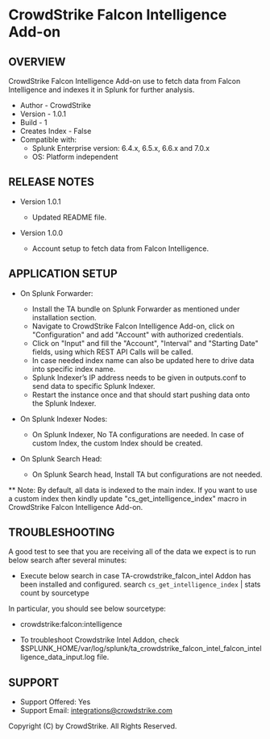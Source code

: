CrowdStrike Falcon Intelligence Add-on
======================================================================

OVERVIEW
------------------------------
CrowdStrike Falcon Intelligence Add-on use to fetch data from Falcon Intelligence and indexes it in Splunk for further analysis.

* Author - CrowdStrike
* Version - 1.0.1
* Build - 1
* Creates Index - False
* Compatible with:
    - Splunk Enterprise version: 6.4.x, 6.5.x, 6.6.x and 7.0.x
    - OS: Platform independent


RELEASE NOTES
------------------------------
* Version 1.0.1
  - Updated README file.
  
* Version 1.0.0
  - Account setup to fetch data from Falcon Intelligence.


APPLICATION SETUP
------------------------------
* On Splunk Forwarder:
    * Install the TA bundle on Splunk Forwarder as mentioned under installation section.
    * Navigate to CrowdStrike Falcon Intelligence Add-on, click on "Configuration" and add "Account" with authorized credentials.
    * Click on "Input" and fill the "Account", "Interval" and "Starting Date" fields, using which REST API Calls will be called.
    * In case needed index name can also be updated here to drive data into specific index name.
    * Splunk Indexer’s IP address needs to be given in outputs.conf to send data to specific Splunk Indexer.
    * Restart the instance once and that should start pushing data onto the Splunk Indexer.

* On Splunk Indexer Nodes:
    * On Splunk Indexer, No TA configurations are needed. In case of custom Index, the custom Index should be created.

* On Splunk Search Head:
    * On Splunk Search head, Install TA but configurations are not needed.

** Note: By default, all data is indexed to the main index. If you want to use a custom index then kindly update "cs_get_intelligence_index" macro in CrowdStrike Falcon Intelligence Add-on.

TROUBLESHOOTING
------------------------------

A good test to see that you are receiving all of the data we expect is to run below search after several minutes:

* Execute below search in case TA-crowdstrike_falcon_intel Addon has been installed and configured.
    search `cs_get_intelligence_index` | stats count by sourcetype

In particular, you should see below sourcetype:
* crowdstrike:falcon:intelligence

* To troubleshoot Crowdstrike Intel Addon, check $SPLUNK_HOME/var/log/splunk/ta_crowdstrike_falcon_intel_falcon_intelligence_data_input.log file.

SUPPORT
------------------------------
* Support Offered: Yes
* Support Email: integrations@crowdstrike.com

Copyright (C) by CrowdStrike. All Rights Reserved.